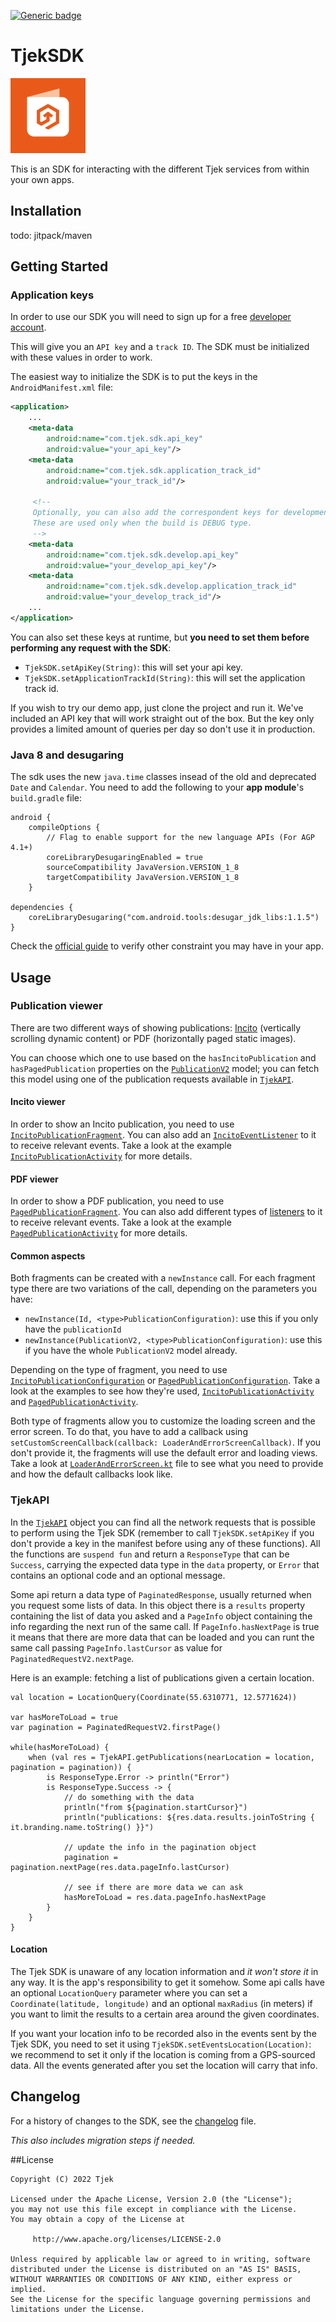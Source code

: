 [![Generic badge](https://img.shields.io/badge/minSdkVersion-21-informational.svg)](https://shields.io/)


TjekSDK
==========

![Logo](docs/SDKAppIcon-120w.png)

This is an SDK for interacting with the different Tjek services from within your own apps.

## Installation
todo: jitpack/maven

## Getting Started
### Application keys
In order to use our SDK you will need to sign up for a free [developer account](https://etilbudsavis.dk/developers).

This will give you an `API key` and a `track ID`. The SDK must be initialized with these values in order to work.

The easiest way to initialize the SDK is to put the keys in the `AndroidManifest.xml` file:

```xml
<application>
    ...
    <meta-data
        android:name="com.tjek.sdk.api_key"
        android:value="your_api_key"/>
    <meta-data
	    android:name="com.tjek.sdk.application_track_id"
	    android:value="your_track_id"/>
	    
	 <!-- 
	 Optionally, you can also add the correspondent keys for development phase.
	 These are used only when the build is DEBUG type.
	 -->   
    <meta-data
        android:name="com.tjek.sdk.develop.api_key"
        android:value="your_develop_api_key"/>
    <meta-data
	    android:name="com.tjek.sdk.develop.application_track_id"
	    android:value="your_develop_track_id"/>	    
    ...
</application>
```

You can also set these keys at runtime, but **you need to set them before performing any request with the SDK**:

* `TjekSDK.setApiKey(String)`: this will set your api key.
* `TjekSDK.setApplicationTrackId(String)`: this will set the application track id.

If you wish to try our demo app, just clone the project and run it. We've included an API 
key that will work straight out of the box. But the key only provides 
a limited amount of queries per day so don't use it in production.

### Java 8 and desugaring
The sdk uses the new `java.time` classes insead of the old and deprecated `Date` and `Calendar`. 
You need to add the following to your **app module**'s `build.gradle` file:

```
android {
	compileOptions {
        // Flag to enable support for the new language APIs (For AGP 4.1+)
        coreLibraryDesugaringEnabled = true
        sourceCompatibility JavaVersion.VERSION_1_8
        targetCompatibility JavaVersion.VERSION_1_8
    }

dependencies {
	coreLibraryDesugaring("com.android.tools:desugar_jdk_libs:1.1.5")
}
```
Check the [official guide](https://developer.android.com/studio/write/java8-support#library-desugaring) to verify other constraint you may have in your app.

## Usage
### Publication viewer
There are two different ways of showing publications: [Incito](https://tjek.com/incito/) (vertically scrolling dynamic content) or PDF (horizontally paged static images).

You can choose which one to use based on the `hasIncitoPublication` and `hasPagedPublication` properties on the [`PublicationV2`](tjekSdk/src/main/java/com/tjek/sdk/api/models/PublicationV2.kt) model; you can fetch this model using one of the publication requests available in [`TjekAPI`](tjekSdk/src/main/java/com/tjek/sdk/api/TjekAPI.kt).

#### Incito viewer
In order to show an Incito publication, you need to use [`IncitoPublicationFragment`](tjekSdk/src/main/java/com/tjek/sdk/publicationviewer/incito/IncitoPublicationFragment.kt). You can also add an [`IncitoEventListener`](tjekSdk/src/main/java/com/tjek/sdk/publicationviewer/incito/IncitoEventListener.kt) to it to receive relevant events.
Take a look at the example [`IncitoPublicationActivity`](tjekSdkDemo/src/main/java/com/tjek/sdk/demo/publication/IncitoPublicationActivity.kt) for more details.

#### PDF viewer
In order to show a PDF publication, you need to use [`PagedPublicationFragment`](tjekSdk/src/main/java/com/tjek/sdk/publicationviewer/paged/PagedPublicationFragment.kt). You can also add different types of [listeners](tjekSdk/src/main/java/com/tjek/sdk/publicationviewer/paged/Interfaces.kt) to it to receive relevant events.
Take a look at the example [`PagedPublicationActivity`](tjekSdkDemo/src/main/java/com/tjek/sdk/demo/publication/PagedPublicationActivity.kt) for more details.

#### Common aspects
Both fragments can be created with a `newInstance` call. For each fragment type there are two variations of the call, depending on the parameters you have:

* `newInstance(Id, <type>PublicationConfiguration)`: use this if you only have the `publicationId`
* `newInstance(PublicationV2, <type>PublicationConfiguration)`: use this if you have the whole `PublicationV2` model already.

Depending on the type of fragment, you need to use [`IncitoPublicationConfiguration`](tjekSdk/src/main/java/com/tjek/sdk/publicationviewer/incito/IncitoPublicationConfiguration.kt) or [`PagedPublicationConfiguration`](tjekSdk/src/main/java/com/tjek/sdk/publicationviewer/paged/PagedPublicationConfiguration.kt). Take a look at the examples to see how they're used, [`IncitoPublicationActivity`](tjekSdkDemo/src/main/java/com/tjek/sdk/demo/publication/IncitoPublicationActivity.kt) and [`PagedPublicationActivity`](tjekSdkDemo/src/main/java/com/tjek/sdk/demo/publication/PagedPublicationActivity.kt).


Both type of fragments allow you to customize the loading screen and the error screen. To do that, you have to add a callback using `setCustomScreenCallback(callback: LoaderAndErrorScreenCallback)`. If you don't provide it, the fragments will use the default error and loading views. Take a look at [`LoaderAndErrorScreen.kt`](tjekSdk/src/main/java/com/tjek/sdk/publicationviewer/LoaderAndErrorScreen.kt) file to see what you need to provide and how the default callbacks look like.

### TjekAPI
In the [`TjekAPI`](tjekSdk/src/main/java/com/tjek/sdk/api/TjekAPI.kt) object you can find all the network requests that is possible to perform using the Tjek SDK (remember to call `TjekSDK.setApiKey` if you don't provide a key in the manifest before using any of these functions). All the functions are `suspend fun` and return a `ResponseType` that can be `Success`, carrying the expected data type in the `data` property, or `Error` that contains an optional code and an optional message.

Some api return a data type of `PaginatedResponse`, usually returned when you request some lists of data. In this object there is a `results` property containing the list of data you asked and a `PageInfo` object containing the info regarding the next run of the same call. If `PageInfo.hasNextPage` is true it means that there are more data that can be loaded and you can runt the same call passing `PageInfo.lastCursor` as value for `PaginatedRequestV2.nextPage`.

Here is an example: fetching a list of publications given a certain location.

```
val location = LocationQuery(Coordinate(55.6310771, 12.5771624))

var hasMoreToLoad = true
var pagination = PaginatedRequestV2.firstPage()

while(hasMoreToLoad) {
    when (val res = TjekAPI.getPublications(nearLocation = location, pagination = pagination)) {
        is ResponseType.Error -> println("Error")
        is ResponseType.Success -> {
        	// do something with the data
            println("from ${pagination.startCursor}")
            println("publications: ${res.data.results.joinToString { it.branding.name.toString() }}")
            
            // update the info in the pagination object
            pagination = pagination.nextPage(res.data.pageInfo.lastCursor)
            
            // see if there are more data we can ask
            hasMoreToLoad = res.data.pageInfo.hasNextPage
        }
    }
}
```

#### Location
The Tjek SDK is unaware of any location information and *it won't store it* in any way. It is the app's responsibility to get it somehow. Some api calls have an optional `LocationQuery` parameter where you can set a `Coordinate(latitude, longitude)` and an optional `maxRadius` (in meters) if you want to limit the results to a certain area around the given coordinates.

If you want your location info to be recorded also in the events sent by the Tjek SDK, you need to set it using `TjekSDK.setEventsLocation(Location)`: we recommend to set it only if the location is coming from a GPS-sourced data. All the events generated after you set the location will carry that info.


## Changelog
For a history of changes to the SDK, see the [changelog](CHANGELOG.md) file.

_This also includes migration steps if needed._


##License

    Copyright (C) 2022 Tjek
    
	Licensed under the Apache License, Version 2.0 (the "License");
	you may not use this file except in compliance with the License.
	You may obtain a copy of the License at
	
	     http://www.apache.org/licenses/LICENSE-2.0
	
	Unless required by applicable law or agreed to in writing, software
	distributed under the License is distributed on an "AS IS" BASIS,
	WITHOUT WARRANTIES OR CONDITIONS OF ANY KIND, either express or implied.
	See the License for the specific language governing permissions and
	limitations under the License.